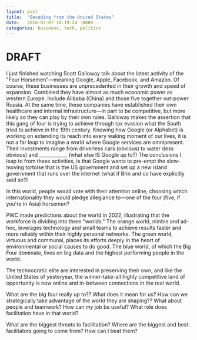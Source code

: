 ```yaml
---
layout: post
title:  "Seceding from the United States"
date:   2016-02-07 10:19:24 -0800
categories: business, tech, politics
---
```


# DRAFT

I just finished watching Scott Galloway talk about the latest activity of the "Four Horsemen"––meaning Google, Apple, Facebook, and Amazon. Of course, these businesses are unprecedented in their growth and speed of expansion. Combined they have almost as much economic power as western Europe. Include Alibaba (China) and those five together out-power Russia. At the same time, these companies have established their own healthcare and internal infrastructure––in part to be competitive, but more likely so they can play by their own rules. Galloway makes the assertion that this gang of four is trying to achieve through tax evasion what the South tried to achieve in the 19th century. Knowing how Google (or Alphabet) is working on extending its reach into every waking moment of our lives, it is not a far leap to imagine a world where Google services are omnipresent. Their investments range from driverless cars (obvious) to water (less obvious) and ____________ (what else IS Google up to?) The conclusions I leap to from these activities, is that Google wants to pre-empt the slow-moving tortoise that is the US government and set up a new island government that runs over the internet (what if Brin and co have explicitly said so?)

In this world, people would vote with their attention online, choosing which internationality they would pledge allegiance to––one of the four (five, if you're in Asia) horsemen?

PWC made predictions about the world in 2022, illustrating that the workforce is dividing into three "worlds." The orange world, nimble and ad-hoc, leverages technology and small teams to achieve results faster and more reliably within their highly personal networks. The green world, virtuous and communal, places its efforts deeply in the heart of environmental or social causes to do good. The blue world, of which the Big Four dominate, lives on big data and the highest performing people in the world.

The technocratic elite are interested in preserving their own, and like the United States of yesteryear, the winner-take-all highly competitive land of opportunity is now online and in-between connections in the real world.

What are the big four really up to??
What does it mean for us?
How can we strategically take advantage of the world they are shaping??
What about people and teamwork? How can *my* job be useful? What role does facilitation have in that world?

What are the biggest threats to facilitation? Where are the biggest and best facilitators going to come from? How can I beat them?
